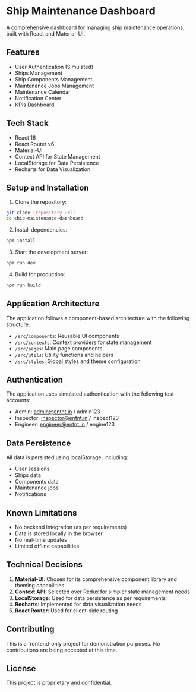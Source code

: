 # Ship Maintenance Dashboard

A comprehensive dashboard for managing ship maintenance operations, built with React and Material-UI.

## Features

- User Authentication (Simulated)
- Ships Management
- Ship Components Management
- Maintenance Jobs Management
- Maintenance Calendar
- Notification Center
- KPIs Dashboard

## Tech Stack

- React 18
- React Router v6
- Material-UI
- Context API for State Management
- LocalStorage for Data Persistence
- Recharts for Data Visualization

## Setup and Installation

1. Clone the repository:
```bash
git clone [repository-url]
cd ship-maintenance-dashboard
```

2. Install dependencies:
```bash
npm install
```

3. Start the development server:
```bash
npm run dev
```

4. Build for production:
```bash
npm run build
```

## Application Architecture

The application follows a component-based architecture with the following structure:

- `/src/components`: Reusable UI components
- `/src/contexts`: Context providers for state management
- `/src/pages`: Main page components
- `/src/utils`: Utility functions and helpers
- `/src/styles`: Global styles and theme configuration

## Authentication

The application uses simulated authentication with the following test accounts:

- Admin: admin@entnt.in / admin123
- Inspector: inspector@entnt.in / inspect123
- Engineer: engineer@entnt.in / engine123

## Data Persistence

All data is persisted using localStorage, including:
- User sessions
- Ships data
- Components data
- Maintenance jobs
- Notifications

## Known Limitations

- No backend integration (as per requirements)
- Data is stored locally in the browser
- No real-time updates
- Limited offline capabilities

## Technical Decisions

1. **Material-UI**: Chosen for its comprehensive component library and theming capabilities
2. **Context API**: Selected over Redux for simpler state management needs
3. **LocalStorage**: Used for data persistence as per requirements
4. **Recharts**: Implemented for data visualization needs
5. **React Router**: Used for client-side routing

## Contributing

This is a frontend-only project for demonstration purposes. No contributions are being accepted at this time.

## License

This project is proprietary and confidential. 